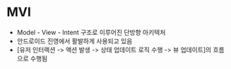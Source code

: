 # MVI
- Model - View - Intent 구조로 이루어진 단방향 아키텍처
- 안드로이드 진영에서 활발하게 사용되고 있음
- [유저 인터랙션 -> 액션 발생 -> 상태 업데이트 로직 수행 -> 뷰 업데이트]의 흐름으로 수행됨 
